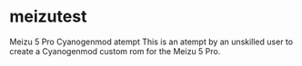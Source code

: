 # meizutest
Meizu 5 Pro Cyanogenmod atempt
This is an atempt by an unskilled user to create a Cyanogenmod custom rom for the Meizu 5 Pro.
